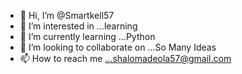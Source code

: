 - 👋 Hi, I’m @Smartkell57
- 👀 I’m interested in ...learning
- 🌱 I’m currently learning ...Python
- 💞️ I’m looking to collaborate on ...So Many Ideas
- 📫 How to reach me ...shalomadeola57@gmail.com 

<!---
Smartkell57/Smartkell57 is a ✨ special ✨ repository because its `README.md` (this file) appears on your GitHub profile.
You can click the Preview link to take a look at your changes.
--->
